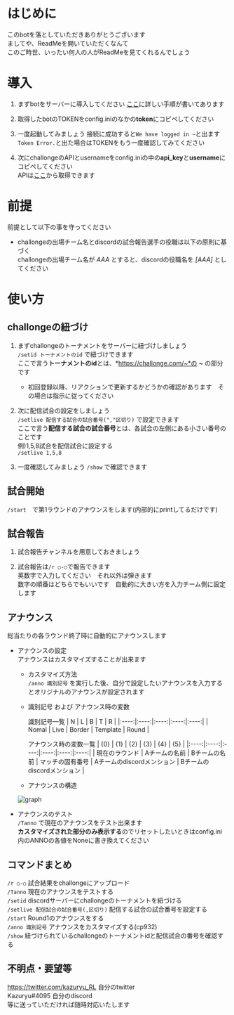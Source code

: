 # はじめに
このbotを落としていただきありがとうございます  
ましてや、ReadMeを開いていただくなんて  
このご時世、いったい何人の人がReadMeを見てくれるんでしょう

# 導入
1. まずbotをサーバーに導入してください
[ここ](https://qiita.com/1ntegrale9/items/cb285053f2fa5d0cccdf)に詳しい手順が書いてあります

2. 取得したbotのTOKENをconfig.iniのなかの**token**にコピペしてください

3. 一度起動してみましょう 接続に成功すると`We have logged in ~`と出ます  
`Token Error.`と出た場合はTOKENをもう一度確認してみてください

4. 次にchallongeのAPIとusernameをconfig.iniの中の**api_key**と**username**にコピペしてください  
APIは[ここ](https://challonge.com/settings/developer)から取得できます

# 前提
前提として以下の事を守ってください
- challongeの出場チーム名とdiscordの試合報告選手の役職は以下の原則に基づく  
challongeの出場チーム名が *AAA* とすると、discordの役職名を *[AAA]* としてください

# 使い方
## challongeの紐づけ
1. まずchallongeのトーナメントをサーバーに紐づけしましょう  
`/setid トーナメントのid`  で紐づけできます  
ここで言う**トーナメントのid**とは、*https://challonge.com/~*の **~** の部分です
    - 初回登録以降、リアクションで更新するかどうかの確認があります　その場合は指示に従ってください

2. 次に配信試合の設定をしましょう  
`/setlive 配信する試合の試合番号(","区切り)`  で設定できます  
ここで言う**配信する試合の試合番号**とは、各試合の左側にある小さい番号のことです  
例)1,5,8試合を配信試合に設定する  
`/setlive 1,5,8`  

3. 一度確認してみましょう
`/show`  で確認できます

## 試合開始
`/start`　で第1ラウンドのアナウンスをします(内部的にprintしてるだけです)

## 試合報告
1. 試合報告チャンネルを用意しておきましょう

2. 試合報告は`/r ○-○`で報告できます  
英数字で入力してください　それ以外は弾きます  
数字の順番はどちらでもいいです　自動的に大きい方を入力チーム側に設定します

## アナウンス
総当たりの各ラウンド終了時に自動的にアナウンスします

- アナウンスの設定  
アナウンスはカスタマイズすることが出来ます  
    - カスタマイズ方法  
    `/anno 識別記号` を実行した後、自分で設定したいアナウンスを入力するとオリジナルのアナウンスが設定されます  

    - 識別記号 および アナウンス時の変数  
        
        識別記号一覧
        | N | L | B | T | R |
        |:----:|:----:|:----:|:----:|:----:|
        | Nomal | Live | Border | Template | Round |

        アナウンス時の変数一覧
        | {0} | {1} | {2} | {3} | {4} | {5} |
        |:----:|:----:|:----:|:----:|:----:|:----:|
        | 現在のラウンド | Aチームの名前 | Bチームの名前 | マッチの固有番号 | Aチームのdiscordメンション | Bチームのdiscordメンション |

    - アナウンスの構造  

    ![graph](https://imgur.com/XyhgIs8)

- アナウンスのテスト  
`/Tanno` で現在のアナウンスをテスト出来ます  
**カスタマイズされた部分のみ表示する**のでリセットしたいときはconfig.ini内のANNOの各値をNoneに書き換えてください


## コマンドまとめ  
`/r ○-○` 試合結果をchallongeにアップロード  
`/Tanno` 現在のアナウンスをテストする  
`/setid` discordサーバーにchallongeのトーナメントを紐づける  
`/setlive 配信試合の試合番号(,区切り)` 配信する試合の試合番号を設定する  
`/start` Round1のアナウンスをする  
`/anno 識別記号` アナウンスをカスタマイズする(cp932)  
`/show` 紐づけられているchallongeのトーナメントidと配信試合の番号を確認する


## 不明点・要望等
https://twitter.com/kazuryu_RL 自分のtwitter  
Kazuryu#4095 自分のdiscord  
等に送っていただければ随時対応いたします



